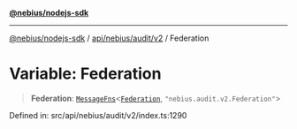 [**@nebius/nodejs-sdk**](../../../../../README.md)

---

[@nebius/nodejs-sdk](../../../../../README.md) / [api/nebius/audit/v2](../README.md) / Federation

# Variable: Federation

> **Federation**: [`MessageFns`](../../../../../runtime/protos/core/interfaces/MessageFns.md)\<[`Federation`](../interfaces/Federation.md), `"nebius.audit.v2.Federation"`\>

Defined in: src/api/nebius/audit/v2/index.ts:1290

